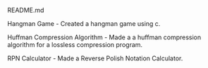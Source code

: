 README.md

Hangman Game - Created a hangman game using c.

Huffman Compression Algorithm - Made a a huffman compression algorithm for a lossless compression program.

RPN Calculator -  Made a Reverse Polish Notation Calculator.


